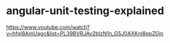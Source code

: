 # angular-unit-testing-explained

https://www.youtube.com/watch?v=hfqI8AmUagc&list=PL39BVRJAv2blzN1n_G5J0AXKnI8epZGjn
